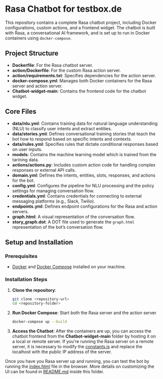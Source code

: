 # Rasa Chatbot for testbox.de

This repository contains a complete Rasa chatbot project, including Docker configurations, custom actions, and a frontend widget. The chatbot is built with Rasa, a conversational AI framework, and is set up to run in Docker containers using `docker-compose`.

## Project Structure

- **Dockerfile**: For the Rasa chatbot server.
- **action/Dockerfile**: For the custom Rasa action server.
- **action/requirements.txt**: Specifies dependencies for the action server.
- **docker-compose.yml**: Manages both Docker containers for the Rasa server and action server.
- **Chatbot-widget-main**: Contains the frontend code for the chatbot widget.

## Core Files

- **data/nlu.yml**: Contains training data for natural language understanding (NLU) to classify user intents and extract entities.
- **data/stories.yml**: Defines conversational training stories that teach the bot how to respond based on specific intents and contexts.
- **data/rules.yml**: Specifies rules that dictate conditional responses based on user inputs.
- **models**: Contains the machine learning model which is trained from the tarining data.
- **actions/actions.py**: Includes custom action code for handling complex responses or external API calls.
- **domain.yml**: Defines the intents, entities, slots, responses, and actions for the bot.
- **config.yml**: Configures the pipeline for NLU processing and the policy settings for managing conversation flow.
- **credentials.yml**: Contains credentials for connecting to external messaging platforms (e.g., Slack, Twilio).
- **endpoints.yml**: Defines endpoint configurations for the Rasa and action servers.
- **graph.html**: A visual representation of the conversation flow.
- **story_graph.dot**: A DOT file used to generate the `graph.html` representation of the bot’s conversation flow.

## Setup and Installation

### Prerequisites

- [Docker](https://docs.docker.com/get-docker/) and [Docker Compose](https://docs.docker.com/compose/install/) installed on your machine.

### Installation Steps

1. **Clone the repository**:
   ```bash
   git clone <repository-url>
   cd <repository-folder>
2. **Run Docker Compose**: Start both the Rasa server and the action server
   ```bash
   docker-compose up --build
3. **Access the Chatbot**: After the containers are up, you can access the chatbot frontend from the **Chatbot-widget-main** folder by hosting it on a local or remote server. If you're running the Rasa server on a remote server, it is necessary to modify the [constants.js](Chatbot-Widgte-main/static/js/constants.js) and replace the localhost with the public IP address of the server.

Once you have you Rasa server up and running, you can test the bot by running the [index.html](Chatbot-Widgte-main/index.html) file in the browser. More details on customizing the UI can be found in [README.md](Chatbot-Widgte-main/static/js/constants.js) inside this folder.
